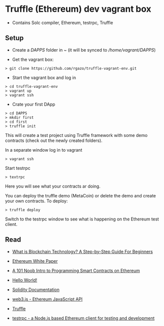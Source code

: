 Truffle (Ethereum) dev vagrant box
===

* Contains Solc compiler, Ethereum, testrpc, Truffle

Setup
---

* Create a *DAPPS* folder in *~* (it will be synced to */home/vagrant/DAPPS*)

* Get the vagrant box:
```
> git clone https://github.com/rgazo/truffle-vagrant-env.git
```

* Start the vagrant box and log in
```
> cd truffle-vagrant-env
> vagrant up
> vagrant ssh
```

* Crate your first DApp
```
> cd DAPPS
> mkdir first
> cd first
> truffle init
```

This will create a test project using Truffle framework with some demo contracts (check out the newly created folders).

In a separate window log in to vagrant
```
> vagrant ssh
```

Start testrpc
```
> textrpc
```

Here you will see what your contracts ar doing.

You can deploy the truffle demo (MetaCoin) or delete the demo and create your own contracts.
To deploy:
```
> truffle deploy
```

Switch to the testrpc window to see what is happening on the Ethereum test client.

Read
---

* [What is Blockchain Technology? A Step-by-Step Guide For Beginners](https://blockgeeks.com/guides/what-is-blockchain-technology/)
* [Ethereum White Paper](https://github.com/ethereum/wiki/wiki/White-Paper)

* [A 101 Noob Intro to Programming Smart Contracts on Ethereum](https://medium.com/@ConsenSys/a-101-noob-intro-to-programming-smart-contracts-on-ethereum-695d15c1dab4)
* [Hello World!](https://ethereum.org/greeter)

* [Solidity Documentation](https://solidity.readthedocs.io/en/latest/)
* [web3.js - Ethereum JavaScript API](https://web3js.readthedocs.io/en/1.0/)
* [Truffle](http://truffleframework.com/)
* [testrpc - a Node.js based Ethereum client for testing and development](https://github.com/ethereumjs/testrpc)
